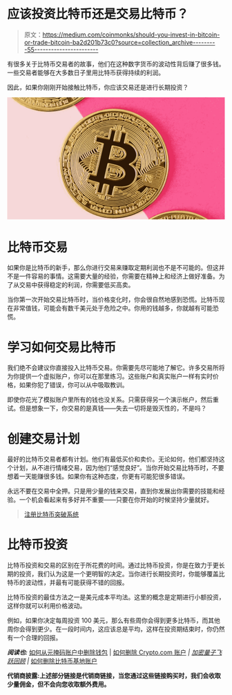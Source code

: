 # 应该投资比特币还是交易比特币？

> 原文：<https://medium.com/coinmonks/should-you-invest-in-bitcoin-or-trade-bitcoin-ba2d201b73c0?source=collection_archive---------55----------------------->

有很多关于比特币交易者的故事，他们在这种数字货币的波动性背后赚了很多钱。一些交易者能够在大多数日子里用比特币获得持续的利润。

因此，如果你刚刚开始接触比特币，你应该交易还是进行长期投资？

![](img/ff2a75614cb222380eeed38f0457d8f5.png)

# **比特币交易**

如果你是比特币的新手，那么你进行交易来赚取定期利润也不是不可能的。但这并不是一件容易的事情。这需要大量的经验，你需要在精神上和经济上做好准备。为了从交易中获得稳定的利润，你需要低买高卖。

当你第一次开始交易比特币时，当价格变化时，你会很自然地感到恐慌。比特币现在非常值钱，可能会有数千美元处于危险之中。你用的钱越多，你就越有可能恐慌。

# **学习如何交易比特币**

我们绝不会建议你直接投入比特币交易。你需要先尽可能地了解它。许多交易所将为你提供一个虚拟账户，你可以在那里练习。这些账户和真实账户一样有实时价格，如果你犯了错误，你可以从中吸取教训。

即使你花光了模拟账户里所有的钱也没关系。只需获得另一个演示帐户，然后重试。但是想象一下，你交易的是真钱——失去一切将是毁灭性的，不是吗？

# **创建交易计划**

最好的比特币交易者都有计划。他们有最低买价和卖价。无论如何，他们都坚持这个计划，从不进行情绪交易，因为他们“感觉良好”。当你开始交易比特币时，不要想着一天能赚很多钱。如果你有这种态度，你更有可能犯很多错误。

永远不要在交易中全押。只是用少量的钱来交易，直到你发展出你需要的技能和经验。一个机会看起来有多好并不重要——只要在你开始的时候坚持少量就好。

> [注册比特币突破系统](https://www.digistore24.com/redir/372937/cryptospix/)

# **比特币投资**

比特币投资和交易的区别在于所花费的时间。通过比特币投资，你是在致力于更长期的投资，我们认为这是一个更明智的决定。当你进行长期投资时，你能够覆盖比特币的波动性，并最有可能获得不错的回报。

比特币投资的最佳方法之一是美元成本平均法。这里的概念是定期进行小额投资，这样你就可以利用价格波动。

例如，如果你决定每周投资 100 美元，那么有些周你会得到更多比特币，而其他周你会得到更少。在一段时间内，这应该总是平均，这样在投资期结束时，你仍然有一个合理的回报。

***阅读也:*** [如何从元掩码账户中删除钱包](/coinmonks/how-to-delete-a-wallet-from-metamask-account-61af14bce22e) | [如何删除 Crypto.com 账户](https://cryptospix.com/delete-crypto-com-account/) *|* [*加密量子飞跃回顾*](/coinmonks/crypto-quantum-leap-review-april-2022-is-it-scam-or-legit-and-worth-buying-966597cae7b2) *|* [如何删除比特币基地账户](/coinmonks/how-to-delete-coinbase-account-2022-c0ae9a510269)

**代销商披露:上述部分链接是代销商链接，当您通过这些链接购买时，我们会收取少量佣金，但不会向您收取额外费用。**